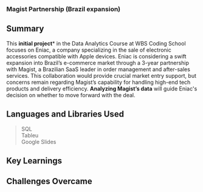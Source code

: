 ### Magist Partnership (Brazil expansion)

## Summary
This **initial project*** in the Data Analytics Course at WBS Coding School focuses on Eniac, a company specializing in the sale of electronic accessories compatible with Apple devices. Eniac is considering a swift expansion into Brazil’s e-commerce market through a 3-year partnership with Magist, a Brazilian SaaS leader in order management and after-sales services. This collaboration would provide crucial market entry support, but concerns remain regarding Magist’s capability for handling high-end tech products and delivery efficiency. **Analyzing Magist’s data** will guide Eniac's decision on whether to move forward with the deal.

## Languages and Libraries Used
> SQL             
> Tableu              
> Google Slides            

## Key Learnings



## Challenges Overcame
